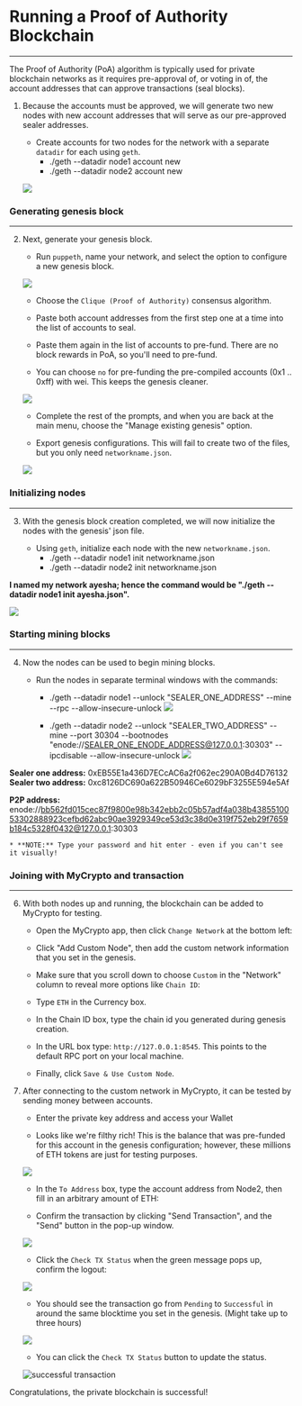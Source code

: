 # **Running a Proof of Authority Blockchain**
---
The Proof of Authority (PoA) algorithm is typically used for private blockchain networks as it requires pre-approval of, or voting in of, the account addresses that can approve transactions (seal blocks).  

1. Because the accounts must be approved, we will generate two new nodes with new account addresses that will serve as our pre-approved sealer addresses.

    * Create accounts for two nodes for the network with a separate `datadir` for each using `geth`.
        * ./geth --datadir node1 account new
        * ./geth --datadir node2 account new


     ![](screenshots/puppeth0.PNG)
 
 ### **Generating genesis block**
 ---
 
 2. Next, generate your genesis block.

    * Run `puppeth`, name your network, and select the option to configure a new genesis block.

    ![](screenshots/puppeth1.PNG)

    * Choose the `Clique (Proof of Authority)` consensus algorithm.

    * Paste both account addresses from the first step one at a time into the list of accounts to seal.

    * Paste them again in the list of accounts to pre-fund. There are no block rewards in PoA, so you'll need to pre-fund.

    * You can choose `no` for pre-funding the pre-compiled accounts (0x1 .. 0xff) with wei. This keeps the genesis cleaner.
    
    ![](screenshots/puppeth2.PNG)

    * Complete the rest of the prompts, and when you are back at the main menu, choose the "Manage existing genesis" option.

    * Export genesis configurations. This will fail to create two of the files, but you only need `networkname.json`.

    ![](screenshots/puppeth3.PNG)

 ### **Initializing nodes**
 ---
 
3. With the genesis block creation completed, we will now initialize the nodes with the genesis' json file.

    * Using `geth`, initialize each node with the new `networkname.json`.
        * ./geth --datadir node1 init networkname.json
        * ./geth --datadir node2 init networkname.json

**I named my network ayesha; hence the command would be "./geth --datadir node1 init ayesha.json".**
        
   
   ![](screenshots/node1.PNG)
        

### **Starting mining blocks**
 ---

4. Now the nodes can be used to begin mining blocks.

    * Run the nodes in separate terminal windows with the commands:
        *  ./geth --datadir node1 --unlock "SEALER_ONE_ADDRESS" --mine --rpc --allow-insecure-unlock
        ![](screenshots/node_1.PNG)
        
        *  ./geth --datadir node2 --unlock "SEALER_TWO_ADDRESS" --mine --port 30304 --bootnodes "enode://SEALER_ONE_ENODE_ADDRESS@127.0.0.1:30303" --ipcdisable --allow-insecure-unlock
        ![](screenshots/node_2.PNG)
        
 **Sealer one address:**  0xEB55E1a436D7ECcAC6a2f062ec290A0Bd4D76132
 **Sealer two address:**  0xc8126DC690a622B50946Ce6029bF3255E594e5Af
        
 **P2P address:**          enode://bb562fd015cec87f9800e98b342ebb2c05b57adf4a038b4385510053302888923cefbd62abc90ae3929349ce53d3c38d0e319f752eb29f7659b184c5328f0432@127.0.0.1:30303
    
    * **NOTE:** Type your password and hit enter - even if you can't see it visually!
        
 ### **Joining with MyCrypto and transaction**
 ---
 
 6. With both nodes up and running, the blockchain can be added to MyCrypto for testing.

    * Open the MyCrypto app, then click `Change Network` at the bottom left:

    * Click "Add Custom Node", then add the custom network information that you set in the genesis.

    * Make sure that you scroll down to choose `Custom` in the "Network" column to reveal more options like `Chain ID`:

    * Type `ETH` in the Currency box.
    
    * In the Chain ID box, type the chain id you generated during genesis creation.

    * In the URL box type: `http://127.0.0.1:8545`.  This points to the default RPC port on your local machine.

    * Finally, click `Save & Use Custom Node`. 
    
    
7. After connecting to the custom network in MyCrypto, it can be tested by sending money between accounts.

    * Enter the private key address and access your Wallet
    
    * Looks like we're filthy rich! This is the balance that was pre-funded for this account in the genesis configuration; however, these millions of ETH tokens are just for testing purposes.   

    ![](screenshots/wallet2.PNG)

    * In the `To Address` box, type the account address from Node2, then fill in an arbitrary amount of ETH:

    * Confirm the transaction by clicking "Send Transaction", and the "Send" button in the pop-up window.  

    ![](screenshots/wallet3.PNG)

    * Click the `Check TX Status` when the green message pops up, confirm the logout:

    ![](screenshots/wallet4.PNG)

    * You should see the transaction go from `Pending` to `Successful` in around the same blocktime you set in the genesis. (Might take up to three hours)
     
     ![](screenshots/wallet5.PNG)
     
    * You can click the `Check TX Status` button to update the status.

    ![successful transaction](Images/transaction-status.png)

Congratulations, the private blockchain is successful!
